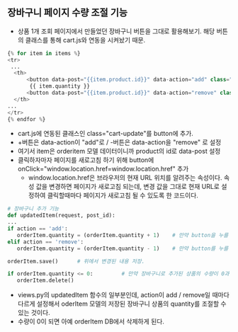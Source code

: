 ## 장바구니 페이지 수량 조절 기능
- 상품 1개 조회 페이지에서 만들었던 장바구니 버튼을 그대로 활용해보기. 해당 버튼의 클래스를 통해 cart.js와 연동을 시켜놨기 때문.

```python
{% for item in items %}
<tr>
 ...
  <th>
      <button data-post="{{item.product.id}}" data-action="add" class="cart-update" onClick="window.location.href=window.location.href">+</button>
       {{ item.quantity }}
      <button data-post="{{item.product.id}}" data-action="remove" class="cart-update" onClick="window.location.href=window.location.href">-</button>
  </th>
...
</tr>
{% endfor %}
```

- cart.js에 연동된 클래스인 class="cart-update"를 button에 추가. 
- +버튼은 data-action이 "add"로 / -버튼은 data-action을 "remove" 로 설정
- 여기서 item은 orderitem 모델 데이터이니까 product의 id로 data-post 설정
- 클릭하자마자 페이지를 새로고침 하기 위해 button에 onClick="window.location.href=window.location.href" 추가
  - window.location.href은 브라우저의 현재 URL 위치를 알려주는 속성이다. 속성 값을 변경하면 페이지가 새로고침 되는데, 변경 값을 그대로 현재 URL로 설정하여 클릭할때마다 페이지가 새로고침 될 수 있도록 한 코드이다.

```python
# 장바구니 추가 기능
def updatedItem(request, post_id):
...
if action == 'add':
   orderItem.quantity = (orderItem.quantity + 1)    # 만약 button을 누를 때 action이 add이면 orderItem 변수에 있는 db정보의 quantity를 1 증가 시키기.
elif action == 'remove':
   orderItem.quantity = (orderItem.quantity - 1)    # 만약 button를 누를 때 action이 remove이면 orderItem 변수에 있는 db정보의 quantity를 1 감소 시키기.

orderItem.save()      # 위에서 변경된 내용 저장.

if orderItem.quantity <= 0:         # 만약 장바구니로 추가된 상품의 수량이 0과 같거나 작으면 해당 데이터 삭제
   orderItem.delete()
```

- views.py의 updatedItem 함수의 일부분인데, action이 add / remove일 때마다 다르게 설정해서 oderItem 모델의 저장된 장바구니 상품의 quantity를 조절할 수 있는 것이다.
- 수량이 0이 되면 아예 orderItem DB에서 삭제하게 된다.
